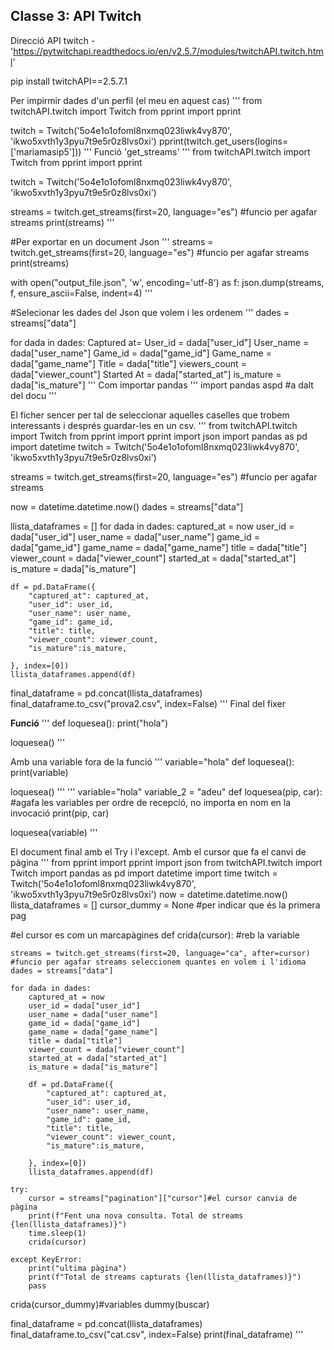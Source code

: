 ## Classe 3: API Twitch


Direcció API twitch -  'https://pytwitchapi.readthedocs.io/en/v2.5.7/modules/twitchAPI.twitch.html'

pip install twitchAPI==2.5.7.1

Per impirmir dades d'un perfil (el meu en aquest cas)
'''
from twitchAPI.twitch import Twitch
from pprint import pprint

twitch = Twitch('5o4e1o1ofoml8nxmq023liwk4vy870', 'ikwo5xvth1y3pyu7t9e5r0z8lvs0xi')
pprint(twitch.get_users(logins=['mariamasip5']))
'''
Funció 'get_streams'
'''
from twitchAPI.twitch import Twitch
from pprint import pprint

twitch = Twitch('5o4e1o1ofoml8nxmq023liwk4vy870', 'ikwo5xvth1y3pyu7t9e5r0z8lvs0xi')

streams = twitch.get_streams(first=20, language="es") #funcio per agafar streams
print(streams)
'''

#Per exportar en un document Json
'''
streams = twitch.get_streams(first=20, language="es") #funcio per agafar streams
print(streams)

with open("output_file.json", 'w', encoding='utf-8') as f:
    json.dump(streams, f, ensure_ascii=False, indent=4)
'''   
    
#Selecionar les dades del Json que volem i les ordenem
'''
dades = streams["data"]

for dada in dades:
    Captured at=
    User_id = dada["user_id"]
    User_name = dada["user_name"]
    Game_id = dada["game_id"]
    Game_name = dada["game_name"]
    Title = dada["title"]
    viewers_count = dada["viewer_count"]
    Started At = dada["started_at"]
    is_mature = dada["is_mature"]
'''
Com importar pandas
'''
import pandas aspd #a dalt del docu
'''

El ficher sencer per tal de seleccionar aquelles caselles que trobem interessants i després guardar-les en un csv.
'''
from twitchAPI.twitch import Twitch
from pprint import pprint
import json
import pandas as pd
import datetime
twitch = Twitch('5o4e1o1ofoml8nxmq023liwk4vy870', 'ikwo5xvth1y3pyu7t9e5r0z8lvs0xi')

streams = twitch.get_streams(first=20, language="es") #funcio per agafar streams


now = datetime.datetime.now()
dades = streams["data"]

llista_dataframes = []
for dada in dades:
    captured_at = now
    user_id = dada["user_id"]
    user_name = dada["user_name"]
    game_id = dada["game_id"]
    game_name = dada["game_name"]
    title = dada["title"]
    viewer_count = dada["viewer_count"]
    started_at = dada["started_at"]
    is_mature = dada["is_mature"]

    df = pd.DataFrame({
        "captured_at": captured_at,
        "user_id": user_id,
        "user_name": user_name,
        "game_id": game_id,
        "title": title,
        "viewer_count": viewer_count,
        "is_mature":is_mature,

    }, index=[0])
    llista_dataframes.append(df)

final_dataframe = pd.concat(llista_dataframes)
final_dataframe.to_csv("prova2.csv", index=False)
'''
Final del fixer

**Funció**
'''
def loquesea():
    print("hola")

loquesea()
'''

Amb una variable fora de la funció
'''
variable="hola"
def loquesea():
    print(variable)

loquesea()
'''
'''
variable="hola"
variable_2 = "adeu"
def loquesea(pip, car): #agafa les variables per ordre de recepció, no importa en nom en la invocació
    print(pip, car)

loquesea(variable)
'''

El document final amb el Try i l'except. Amb el cursor que fa el canvi de pàgina
'''
from pprint import pprint
import json
from twitchAPI.twitch import Twitch
import pandas as pd
import datetime
import time
twitch = Twitch('5o4e1o1ofoml8nxmq023liwk4vy870', 'ikwo5xvth1y3pyu7t9e5r0z8lvs0xi')
now = datetime.datetime.now()
llista_dataframes = []
cursor_dummy = None #per indicar que és la primera pag

#el cursor es com un marcapàgines
def crida(cursor): #reb la variable

    streams = twitch.get_streams(first=20, language="ca", after=cursor) #funcio per agafar streams seleccionem quantes en volem i l'idioma
    dades = streams["data"]

    for dada in dades:
        captured_at = now
        user_id = dada["user_id"]
        user_name = dada["user_name"]
        game_id = dada["game_id"]
        game_name = dada["game_name"]
        title = dada["title"]
        viewer_count = dada["viewer_count"]
        started_at = dada["started_at"]
        is_mature = dada["is_mature"]

        df = pd.DataFrame({
            "captured_at": captured_at,
            "user_id": user_id,
            "user_name": user_name,
            "game_id": game_id,
            "title": title,
            "viewer_count": viewer_count,
            "is_mature":is_mature,

        }, index=[0])
        llista_dataframes.append(df)

    try:
        cursor = streams["pagination"]["cursor"]#el cursor canvia de pàgina
        print(f"Fent una nova consulta. Total de streams {len(llista_dataframes)}")
        time.sleep(1)
        crida(cursor)

    except KeyError:
        print("ultima pàgina")
        print(f"Total de streams capturats {len(llista_dataframes)}")
        pass


crida(cursor_dummy)#variables dummy(buscar)

final_dataframe = pd.concat(llista_dataframes)
final_dataframe.to_csv("cat.csv", index=False)
print(final_dataframe)
'''



